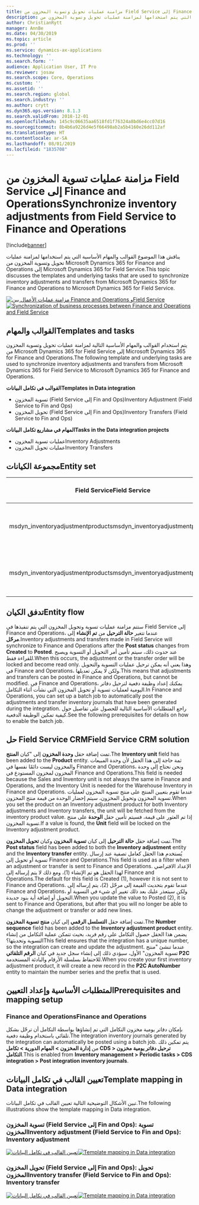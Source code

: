 ```yaml
---
title: مزامنة عمليات تحويل وتسوية المخزون من Field Service إلى Finance and Operations
description: يناقش هذا الموضوع القوالب والمهام الأساسية التي يتم استخدامها لمزامنة عمليات تحويل وتسوية المخزون من Microsoft Dynamics 365 for Finance and Operations إلى Microsoft Dynamics 365 for Field Service.
author: ChristianRytt
manager: AnnBe
ms.date: 04/30/2019
ms.topic: article
ms.prod: ''
ms.service: dynamics-ax-applications
ms.technology: ''
ms.search.form: ''
audience: Application User, IT Pro
ms.reviewer: josaw
ms.search.scope: Core, Operations
ms.custom: ''
ms.assetid: ''
ms.search.region: global
ms.search.industry: ''
ms.author: crytt
ms.dyn365.ops.version: 8.1.3
ms.search.validFrom: 2018-12-01
ms.openlocfilehash: 145c9c06635aa6518fd1f76324a8bd6e4cc07d16
ms.sourcegitcommit: 8b4b6a9226d4e5f66498ab2a5b4160e26dd112af
ms.translationtype: HT
ms.contentlocale: ar-SA
ms.lasthandoff: 08/01/2019
ms.locfileid: "1835708"
---
```

# <a name="synchronize-inventory-adjustments-from-field-service-to-finance-and-operations"></a><span data-ttu-id="9674b-103">مزامنة عمليات تسوية المخزون من Field Service إلى Finance and Operations</span><span class="sxs-lookup"><span data-stu-id="9674b-103">Synchronize inventory adjustments from Field Service to Finance and Operations</span></span>

[!include[banner](../includes/banner.md)]

<span data-ttu-id="9674b-104">يناقش هذا الموضوع القوالب والمهام الأساسية التي يتم استخدامها لمزامنة عمليات تحويل وتسوية المخزون من Microsoft Dynamics 365 for Finance and Operations إلى Microsoft Dynamics 365 for Field Service.</span><span class="sxs-lookup"><span data-stu-id="9674b-104">This topic discusses the templates and underlying tasks that are used to synchronize inventory adjustments and transfers from Microsoft Dynamics 365 for Finance and Operations to Microsoft Dynamics 365 for Field Service.</span></span>

<span data-ttu-id="9674b-105">[![مزامنة عمليات الأعمال بين Finance and Operations وField Service](./media/FSTransAdjOW.png)](./media/FSTransAdjOW.png)</span><span class="sxs-lookup"><span data-stu-id="9674b-105">[![Synchronization of business processes between Finance and Operations and Field Service](./media/FSTransAdjOW.png)](./media/FSTransAdjOW.png)</span></span>

## <a name="templates-and-tasks"></a><span data-ttu-id="9674b-106">القوالب والمهام</span><span class="sxs-lookup"><span data-stu-id="9674b-106">Templates and tasks</span></span>
<span data-ttu-id="9674b-107">يتم استخدام القوالب والمهام الأساسية التالية لمزامنة عمليات تحويل وتسوية المخزون من Microsoft Dynamics 365 for Field Service إلى Microsoft Dynamics 365 for Finance and Operations.</span><span class="sxs-lookup"><span data-stu-id="9674b-107">The following template and underlying tasks are used to synchronize inventory adjustments and transfers from Microsoft Dynamics 365 for Field Service to Microsoft Dynamics 365 for Finance and Operations.</span></span>

<span data-ttu-id="9674b-108">**القوالب في تكامل البيانات**</span><span class="sxs-lookup"><span data-stu-id="9674b-108">**Templates in Data integration**</span></span>
- <span data-ttu-id="9674b-109">تسوية المخزون (Field Service إلى Fin and Ops)</span><span class="sxs-lookup"><span data-stu-id="9674b-109">Inventory Adjustment (Field Service to Fin and Ops)</span></span>
- <span data-ttu-id="9674b-110">تحويل المخزون‬ (Field Service إلى Fin and Ops)</span><span class="sxs-lookup"><span data-stu-id="9674b-110">Inventory Transfers (Field Service to Fin and Ops)</span></span>

<span data-ttu-id="9674b-111">**المهام في مشاريع تكامل البيانات**</span><span class="sxs-lookup"><span data-stu-id="9674b-111">**Tasks in the Data integration projects**</span></span>
- <span data-ttu-id="9674b-112">عمليات تسوية المخزون</span><span class="sxs-lookup"><span data-stu-id="9674b-112">Inventory Adjustments</span></span>
- <span data-ttu-id="9674b-113">عمليات تحويل المخزون</span><span class="sxs-lookup"><span data-stu-id="9674b-113">Inventory Transfers</span></span>

## <a name="entity-set"></a><span data-ttu-id="9674b-114">مجموعة الكيانات</span><span class="sxs-lookup"><span data-stu-id="9674b-114">Entity set</span></span>
| <span data-ttu-id="9674b-115">Field Service</span><span class="sxs-lookup"><span data-stu-id="9674b-115">Field Service</span></span>                     | <span data-ttu-id="9674b-116">Finance and Operations</span><span class="sxs-lookup"><span data-stu-id="9674b-116">Finance and Operations</span></span>                             |
|-----------------------------------|----------------------------------------------------|
| <span data-ttu-id="9674b-117">msdyn_inventoryadjustmentproducts</span><span class="sxs-lookup"><span data-stu-id="9674b-117">msdyn_inventoryadjustmentproducts</span></span> |   <span data-ttu-id="9674b-118">رؤوس دفتر يومية تعديل مخزون CDS وبنوده</span><span class="sxs-lookup"><span data-stu-id="9674b-118">CDS Inventory adjustment journal headers and lines</span></span> |
| <span data-ttu-id="9674b-119">msdyn_inventoryadjustmentproducts</span><span class="sxs-lookup"><span data-stu-id="9674b-119">msdyn_inventoryadjustmentproducts</span></span> | <span data-ttu-id="9674b-120">رؤوس دفتر يومية نقل مخزون CDS وبنوده</span><span class="sxs-lookup"><span data-stu-id="9674b-120">CDS inventory transfer journal headers and lines</span></span>   |

## <a name="entity-flow"></a><span data-ttu-id="9674b-121">تدفق الكيان</span><span class="sxs-lookup"><span data-stu-id="9674b-121">Entity flow</span></span>
<span data-ttu-id="9674b-122">ستتم مزامنة عمليات تسوية وتحويل المخزون التي يتم تنفيذها في Field Service إلى Finance and Operations، عندما تتغير **حالة الترحيل** من **تم الإنشاء** إلى **مرحّل**.</span><span class="sxs-lookup"><span data-stu-id="9674b-122">Inventory adjustments and transfers made in Field Service will synchronize to Finance and Operations after the **Post status** changes from **Created** to **Posted**.</span></span> <span data-ttu-id="9674b-123">عند حدوث ذلك، سيتم تأمين أمر التحويل أو التسوية ويصبح للقراءة فقط.</span><span class="sxs-lookup"><span data-stu-id="9674b-123">When this occurs, the adjustment or the transfer order will be locked and become read only.</span></span> <span data-ttu-id="9674b-124">وهذا يعني أنه يمكن ترحيل عمليات التسوية والتحويل في Finance and Operations، ولكن لا يمكن تعديلها.</span><span class="sxs-lookup"><span data-stu-id="9674b-124">This means that adjustments and transfers can be posted in Finance and Operations, but cannot be modified.</span></span> <span data-ttu-id="9674b-125">في Finance and Operations، يمكنك إعداد وظيفة دفعية لترحيل دفاتر اليومية لعمليات تسوية أو تحويل المخزون التي نشأت أثناء التكامل.</span><span class="sxs-lookup"><span data-stu-id="9674b-125">In Finance and Operations, you can set up a batch job to automatically post the adjustments and transfer inventory journals that have been generated during the integration.</span></span> <span data-ttu-id="9674b-126">راجع المتطلبات الأساسية التالية للحصول على تفاصيل حول كيفية تمكين الوظيفة الدفعية.</span><span class="sxs-lookup"><span data-stu-id="9674b-126">See the following prerequisites for details on how to enable the batch job.</span></span>

## <a name="field-service-crm-solution"></a><span data-ttu-id="9674b-127">حل Field Service CRM</span><span class="sxs-lookup"><span data-stu-id="9674b-127">Field Service CRM solution</span></span> 
<span data-ttu-id="9674b-128">تمت إضافة حقل **وحدة المخزون** إلى "كيان **المنتج**.</span><span class="sxs-lookup"><span data-stu-id="9674b-128">The **Inventory unit** field has been added to the **Product** entity.</span></span> <span data-ttu-id="9674b-129">ثمة حاجة إلى هذا الحقل لأن وحدة المبيعات والمخزون ليست دائمًا نفسها في Finance and Operations، ونحن نحتاج إلى وحدة المخزون لمخزون المستودع في Finance and Operations.</span><span class="sxs-lookup"><span data-stu-id="9674b-129">This field is needed because the Sales and Inventory unit is not always the same in Finance and Operations, and the Inventory Unit is needed for the Warehouse Inventory in Finance and Operations.</span></span>
<span data-ttu-id="9674b-130">عندما تقوم بتعيين المنتج على منتج تسوية المخزون لعمليات تسوية المخزون وتحويل المخزون، سيتم إحضار الوحدة من قيمة منتج المخزون.</span><span class="sxs-lookup"><span data-stu-id="9674b-130">When you set the product on an Inventory adjustment product for both Inventory adjustments and Inventory transfers, the unit will be fetched from the inventory product value.</span></span> <span data-ttu-id="9674b-131">إذا تم العثور على قيمة، فسيتم تأمين حقل **الوحدة** على منتج تسوية المخزون.</span><span class="sxs-lookup"><span data-stu-id="9674b-131">If a value is found, the **Unit** field will be locked on the Inventory adjustment product.</span></span>

<span data-ttu-id="9674b-132">تمت إضافة حقل **حالة الترحيل** إلى كيان **تسوية المخزون** وكيان **تحويل المخزون**.</span><span class="sxs-lookup"><span data-stu-id="9674b-132">The **Post status** field has been added to both the **Inventory adjustment** entity and the **Inventory transfer** entity.</span></span> <span data-ttu-id="9674b-133">يُستخدم هذا الحقل كعامل تصفية عند إرسال تسوية أو تحويل إلى Finance and Operations.</span><span class="sxs-lookup"><span data-stu-id="9674b-133">This field is used as a filter when an adjustment or transfer is sent to Finance and Operations.</span></span> <span data-ttu-id="9674b-134">الإعداد الافتراضي لهذا الحقل هو تم الإنشاء (1)، ومع ذلك لا يتم إرساله إلى Finance and Operations.</span><span class="sxs-lookup"><span data-stu-id="9674b-134">The default for this field is Created (1), however it is not sent to Finance and Operations.</span></span> <span data-ttu-id="9674b-135">عندما تقوم بتحديث القيمة إلى مرحّل (2)، يتم إرساله إلى Finance and Operations، ولكن سيتعذر عليك بعد ذلك تغيير أي شيء في التسوية أو التحويل أو إضافة أية بنود جديدة.</span><span class="sxs-lookup"><span data-stu-id="9674b-135">When you update the value to Posted (2), it is sent to Finance and Operations, but after that you will no longer be able to change the adjustment or transfer or add new lines.</span></span>

<span data-ttu-id="9674b-136">تمت إضافة حقل **التسلسل الرقمي** إلى كيان **منتج تسوية المخزون**.</span><span class="sxs-lookup"><span data-stu-id="9674b-136">The **Number sequence** field has been added to the **Inventory adjustment product** entity.</span></span> <span data-ttu-id="9674b-137">يضمن هذا الحقل حصول التكامل على رقم فريد، بحيث تتمكن عملية التكامل من إنشاء التسوية وتحديثها؟</span><span class="sxs-lookup"><span data-stu-id="9674b-137">This field ensures that the integration has a unique number, so the integration can create and update the adjustment.</span></span> <span data-ttu-id="9674b-138">عندما تنشئ "منتج تسوية المخزون" الأول، سيؤدي ذلك إلى إنشاء سجل جديد في كيان **الرقم التلقائي P2C** للاحتفاظ بسلسلة الأرقام والبادئة المستخدمة.</span><span class="sxs-lookup"><span data-stu-id="9674b-138">When you create your first inventory adjustment product, it will create a new record in the **P2C AutoNumber** entity to maintain the number series and the prefix that is used.</span></span>

## <a name="prerequisites-and-mapping-setup"></a><span data-ttu-id="9674b-139">المتطلبات الأساسية وإعداد التعيين</span><span class="sxs-lookup"><span data-stu-id="9674b-139">Prerequisites and mapping setup</span></span>

### <a name="finance-and-operations"></a><span data-ttu-id="9674b-140">Finance and Operations</span><span class="sxs-lookup"><span data-stu-id="9674b-140">Finance and Operations</span></span>
<span data-ttu-id="9674b-141">بإمكان دفاتر يومية مخزون التكامل التي تم إنشاؤها بواسطة التكامل أن ترحّل بشكل تلقائي باستخدام وظيفة دفعية.</span><span class="sxs-lookup"><span data-stu-id="9674b-141">The integration inventory journals generated by the integration can automatically be posted using a batch job.</span></span> <span data-ttu-id="9674b-142">يتم تمكين ذلك من **إدارة المخزون > المهام الدورية > تكامل CDS > ترحيل دفاتر يومية مخزون التكامل**.</span><span class="sxs-lookup"><span data-stu-id="9674b-142">This is enabled from **Inventory management > Periodic tasks > CDS integration > Post integration inventory journals**.</span></span>

## <a name="template-mapping-in-data-integration"></a><span data-ttu-id="9674b-143">تعيين القالب في تكامل البيانات</span><span class="sxs-lookup"><span data-stu-id="9674b-143">Template mapping in Data integration</span></span>

<span data-ttu-id="9674b-144">تبين الأشكال التوضيحية التالية تعيين القالب في تكامل البيانات.</span><span class="sxs-lookup"><span data-stu-id="9674b-144">The following illustrations show the template mapping in Data integration.</span></span>

### <a name="inventory-adjustment-field-service-to-fin-and-ops-inventory-adjustment"></a><span data-ttu-id="9674b-145">تسوية المخزون (Field Service إلى Fin and Ops): تسوية المخزون</span><span class="sxs-lookup"><span data-stu-id="9674b-145">Inventory adjustment (Field Service to Fin and Ops): Inventory adjustment</span></span>

<span data-ttu-id="9674b-146">[![تعيين القالب في تكامل البيانات](./media/FSAdj1.png)](./media/FSAdj1.png)</span><span class="sxs-lookup"><span data-stu-id="9674b-146">[![Template mapping in Data integration](./media/FSAdj1.png)](./media/FSAdj1.png)</span></span>


### <a name="inventory-transfer-field-service-to-fin-and-ops-inventory-transfer"></a><span data-ttu-id="9674b-147">تحويل المخزون (Field Service إلى Fin and Ops): تحويل المخزون</span><span class="sxs-lookup"><span data-stu-id="9674b-147">Inventory transfer (Field Service to Fin and Ops): Inventory transfer</span></span>

<span data-ttu-id="9674b-148">[![تعيين القالب في تكامل البيانات](./media/FSTrans1.png)](./media/FSTrans1.png)</span><span class="sxs-lookup"><span data-stu-id="9674b-148">[![Template mapping in Data integration](./media/FSTrans1.png)](./media/FSTrans1.png)</span></span>
